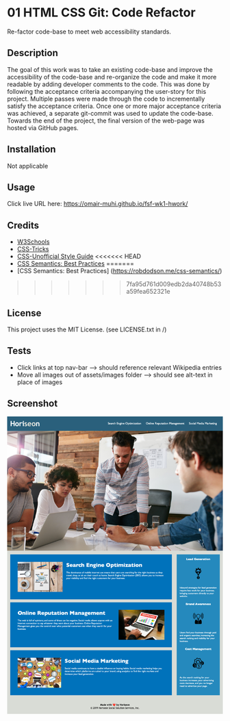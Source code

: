 # 01 HTML CSS Git: Code Refactor

Re-factor code-base to meet web accessibility standards.

## Description

The goal of this work was to take an existing code-base and improve the accessibility of the code-base and re-organize the code and make it more readable by adding developer comments to the code. This was done by following the acceptance criteria accompanying the user-story for this project. Multiple passes were made through the code to incrementally satisfy the acceptance criteria. Once one or more major acceptance criteria was achieved, a separate git-commit was used to update the code-base. Towards the end of the project, the final version of the web-page was hosted via GitHub pages.

## Installation

Not applicable

## Usage

Click live URL here: https://omair-muhi.github.io/fsf-wk1-hwork/

## Credits

* [W3Schools](https://www.w3schools.com)
* [CSS-Tricks](https://css-tricks.com)
* [CSS-Unofficial Style Guide](https://courses.cs.washington.edu/courses/cse154/17au/styleguide/index.html#about)
<<<<<<< HEAD
* [CSS Semantics: Best Practices](https://robdodson.me/css-semantics/)
=======
* [CSS Semantics: Best Practices] (https://robdodson.me/css-semantics/)
>>>>>>> 7fa95d761d009edb2da40748b53a59fea652321e

## License

This project uses the MIT License. (see LICENSE.txt in /)

## Tests
* Click links at top nav-bar --> should reference relevant Wikipedia entries
* Move all images out of assets/images folder --> should see alt-text in place of images

## Screenshot

![Horiseon main-page full-shot!](./screen-shot.png)


